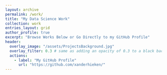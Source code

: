 ```yaml
---
layout: archive
permalink: /work/
title: "My Data Science Work"
collection: work
entries_layout: grid
author_profile: true
excerpt: "Browse Works Below or Go Directly to my GitHub Profile"
header:
  overlay_image: "/assets/ProjectsBackground.jpg"
  overlay_filter: 0.3 # same as adding an opacity of 0.3 to a black background
  actions:
    - label: "My GitHub Profile"
      url: "https://github.com/xanderhieken/"  
---
```


